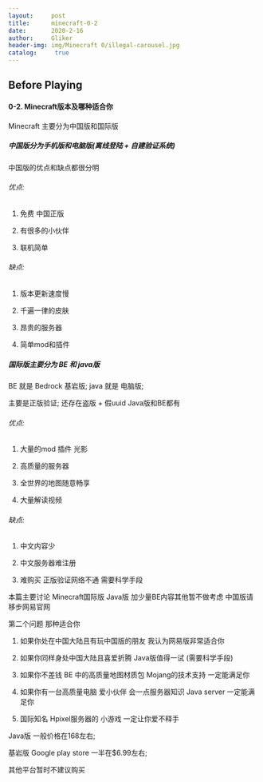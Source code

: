 ```yaml
---
layout:     post
title:      minecraft-0-2
date:       2020-2-16
author:     Gliker
header-img: img/Minecraft 0/illegal-carousel.jpg
catalog:     true
---
```



## Before Playing

#### 0-2. Minecraft版本及哪种适合你

Minecraft 主要分为中国版和国际版

##### 中国版分为手机版和电脑版(离线登陆 + 自建验证系统)

中国版的优点和缺点都很分明

###### 优点:

1. 免费 中国正版

2. 有很多的小伙伴

3. 联机简单

###### 缺点:

1. 版本更新速度慢

2. 千遍一律的皮肤

3. 昂贵的服务器 

4. 简单mod和插件


##### 国际版主要分为 BE 和 java版

BE 就是 Bedrock 基岩版;
java 就是 电脑版;

主要是正版验证;
还存在盗版 + 假uuid Java版和BE都有

###### 优点:

1. 大量的mod 插件 光影

2. 高质量的服务器

3. 全世界的地图随意畅享

4. 大量解读视频

###### 缺点:

1. 中文内容少

2. 中文服务器难注册

3. 难购买 正版验证网络不通 需要科学手段

本篇主要讨论 Minecraft国际版 Java版 加少量BE内容其他暂不做考虑
中国版请移步网易官网

第二个问题 那种适合你

1. 如果你处在中国大陆且有玩中国版的朋友 我认为网易版非常适合你

2. 如果你同样身处中国大陆且喜爱折腾 Java版值得一试 (需要科学手段)

3. 如果你不差钱 BE 中的高质量地图材质包 Mojang的技术支持 一定能满足你

4. 如果你有一台高质量电脑 爱小伙伴 会一点服务器知识 Java server 一定能满足你

5. 国际知名 Hpixel服务器的 小游戏 一定让你爱不释手

Java版 一般价格在168左右;

基岩版 Google play store 一半在$6.99左右;

其他平台暂时不建议购买

